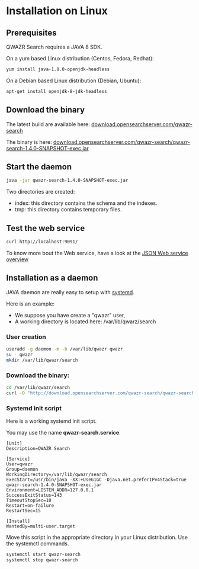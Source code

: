 Installation on Linux
=====================

Prerequisites
-------------

QWAZR Search requires a JAVA 8 SDK.

On a yum based Linux distribution (Centos, Fedora, Redhat):

```bash
yum install java-1.8.0-openjdk-headless
```

On a Debian based Linux distribution (Debian, Ubuntu):

```bash
apt-get install openjdk-8-jdk-headless
```

Download the binary
-------------------

The latest build are available here:
[download.opensearchserver.com/qwazr-search](http://download.opensearchserver.com/qwazr-search)

The binary is here:
[download.opensearchserver.com/qwazr-search/qwazr-search-1.4.0-SNAPSHOT-exec.jar](http://download.opensearchserver.com/qwazr-search/qwazr-search-1.4.0-SNAPSHOT-exec.jar)


Start the daemon
----------------

```bash
java -jar qwazr-search-1.4.0-SNAPSHOT-exec.jar
```

Two directories are created:

- index: this directory contains the schema and the indexes.
- tmp: this directory contains temporary files.

Test the web service
--------------------

```bash
curl http://localhost:9091/
```

To know more bout the Web service, have a look at the [JSON Web service overview](webservice.md)


Installation as a daemon
------------------------

JAVA daemon are really easy to setup with [systemd](https://en.wikipedia.org/wiki/Systemd).

Here is an example:
- We suppose you have create a "qwazr" user,
- A working directory is located here: /var/lib/qwarz/search

### User creation

```bash
useradd -g daemon -m -b /var/lib/qwazr qwazr
su - qwazr
mkdir /var/lib/qwazr/search
```

### Download the binary:

```bash
cd /var/lib/qwazr/search
curl -O "http://download.opensearchserver.com/qwazr-search/qwazr-search-1.4.0-SNAPSHOT-exec.jar"
```

### Systemd init script

Here is a working systemd init script.

You may use the name **qwazr-search.service**.

```
[Unit]
Description=QWAZR Search

[Service]
User=qwazr
Group=daemon
WorkingDirectory=/var/lib/qwazr/search
ExecStart=/usr/bin/java -XX:+UseG1GC -Djava.net.preferIPv4Stack=true qwazr-search-1.4.0-SNAPSHOT-exec.jar
Environment=LISTEN_ADDR=127.0.0.1
SuccessExitStatus=143
TimeoutStopSec=10
Restart=on-failure
RestartSec=15

[Install]
WantedBy=multi-user.target
```

Move this script in the appropriate directory in your Linux distribution.
Use the systemctl commands.

```bash
systemctl start qwazr-search
systemctl stop qwazr-search
```